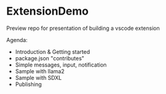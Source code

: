 # ExtensionDemo
Preview repo for presentation of building a vscode extension

Agenda:
* Introduction & Getting started
* package.json "contributes"
* Simple messages, input, notification
* Sample with llama2
* Sample with SDXL
* Publishing
